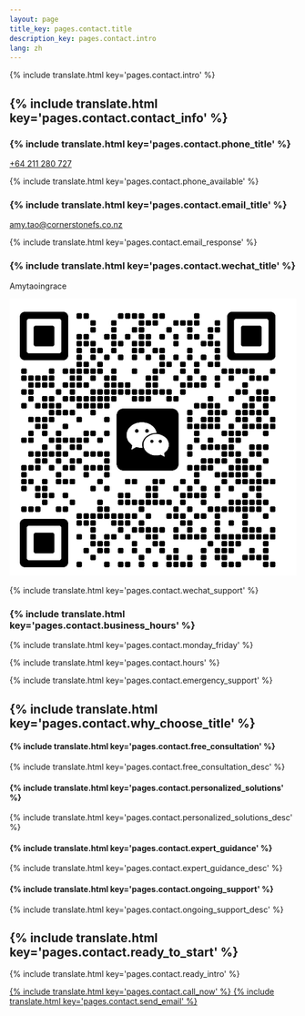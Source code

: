 ```yaml
---
layout: page
title_key: pages.contact.title
description_key: pages.contact.intro
lang: zh
---
```


{% include translate.html key='pages.contact.intro' %}

## {% include translate.html key='pages.contact.contact_info' %}

<div class="grid grid-cols-1 md:grid-cols-2 gap-8 my-8">
  <div class="bg-gray-50 p-6 rounded-lg">
    <h3 class="text-xl font-semibold mb-4 flex items-center">
      <i class="ph-phone text-primary-600 mr-2"></i>
      {% include translate.html key='pages.contact.phone_title' %}
    </h3>
    <p class="text-lg">
      <a href="tel:+64211280727" class="text-primary-600 hover:text-primary-700 font-medium">
        +64 211 280 727
      </a>
    </p>
    <p class="text-gray-600 text-sm mt-2">{% include translate.html key='pages.contact.phone_available' %}</p>
  </div>

  <div class="bg-gray-50 p-6 rounded-lg">
    <h3 class="text-xl font-semibold mb-4 flex items-center">
      <i class="ph-envelope text-primary-600 mr-2"></i>
      {% include translate.html key='pages.contact.email_title' %}
    </h3>
    <p class="text-lg">
      <a href="mailto:amy.tao@cornerstonefs.co.nz" class="text-primary-600 hover:text-primary-700 font-medium">
        amy.tao@cornerstonefs.co.nz
      </a>
    </p>
    <p class="text-gray-600 text-sm mt-2">{% include translate.html key='pages.contact.email_response' %}</p>
  </div>

  <div class="bg-gray-50 p-6 rounded-lg">
    <h3 class="text-xl font-semibold mb-4 flex items-center">
      <i class="fab fa-weixin text-green-600 mr-2"></i>
      {% include translate.html key='pages.contact.wechat_title' %}
    </h3>
    <div class="flex items-center gap-2 mb-2">
      <p class="text-lg font-medium">Amytaoingrace</p>
      <a href="/assets/img/wechat_qr.jpg" class="wechat-qr-trigger inline-block hover:opacity-80 transition-opacity" title="Click to view WeChat QR Code">
        <img src="/assets/img/wechat_qr_small.jpg" alt="WeChat QR Code" class="w-6 h-6 rounded border border-gray-300" loading="lazy" />
      </a>
    </div>
    <p class="text-gray-600 text-sm">{% include translate.html key='pages.contact.wechat_support' %}</p>
  </div>

  <div class="bg-gray-50 p-6 rounded-lg">
    <h3 class="text-xl font-semibold mb-4 flex items-center">
      <i class="ph-clock text-primary-600 mr-2"></i>
      {% include translate.html key='pages.contact.business_hours' %}
    </h3>
    <p class="text-lg">{% include translate.html key='pages.contact.monday_friday' %}</p>
    <p class="text-gray-600">{% include translate.html key='pages.contact.hours' %}</p>
    <p class="text-gray-600 text-sm mt-2">{% include translate.html key='pages.contact.emergency_support' %}</p>
  </div>
</div>

## {% include translate.html key='pages.contact.why_choose_title' %}

<div class="bg-primary-50 p-6 rounded-lg my-8">
  <div class="grid grid-cols-1 md:grid-cols-2 gap-6">
    <div>
      <h4 class="font-semibold text-primary-800 mb-2">{% include translate.html key='pages.contact.free_consultation' %}</h4>
      <p class="text-gray-700">{% include translate.html key='pages.contact.free_consultation_desc' %}</p>
    </div>
    <div>
      <h4 class="font-semibold text-primary-800 mb-2">{% include translate.html key='pages.contact.personalized_solutions' %}</h4>
      <p class="text-gray-700">{% include translate.html key='pages.contact.personalized_solutions_desc' %}</p>
    </div>
    <div>
      <h4 class="font-semibold text-primary-800 mb-2">{% include translate.html key='pages.contact.expert_guidance' %}</h4>
      <p class="text-gray-700">{% include translate.html key='pages.contact.expert_guidance_desc' %}</p>
    </div>
    <div>
      <h4 class="font-semibold text-primary-800 mb-2">{% include translate.html key='pages.contact.ongoing_support' %}</h4>
      <p class="text-gray-700">{% include translate.html key='pages.contact.ongoing_support_desc' %}</p>
    </div>
  </div>
</div>

## {% include translate.html key='pages.contact.ready_to_start' %}

<div class="text-center my-8">
  <p class="text-lg text-gray-700 mb-6">
    {% include translate.html key='pages.contact.ready_intro' %}
  </p>
  <div class="flex flex-col sm:flex-row gap-4 justify-center">
    <a href="tel:+64211280727" class="inline-flex items-center justify-center px-6 py-3 border border-transparent text-base font-medium rounded-md text-white bg-primary-600 hover:bg-primary-700 transition duration-300">
      <i class="ph-phone mr-2"></i>
      {% include translate.html key='pages.contact.call_now' %}
    </a>
    <a href="mailto:amy.tao@cornerstonefs.co.nz" class="inline-flex items-center justify-center px-6 py-3 border-2 border-primary-600 text-base font-medium rounded-md text-primary-600 hover:bg-primary-50 transition duration-300">
      <i class="ph-envelope mr-2"></i>
      {% include translate.html key='pages.contact.send_email' %}
    </a>
  </div>
</div>
